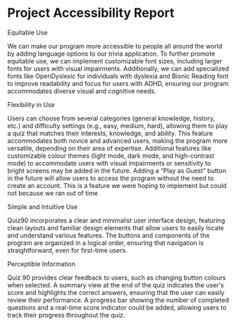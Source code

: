 # Project Accessibility Report

Equitable Use


We can make our program more accessible to people all around the world by adding language options to our trivia application.
To further promote equitable use, we can implement customizable font sizes, including larger fonts for users with visual impairments. Additionally, we can add specialized fonts like OpenDyslexic for individuals with dyslexia and Bionic Reading font to improve readability and focus for users with ADHD, ensuring our program accommodates diverse visual and cognitive needs.




Flexibility in Use


Users can choose from several categories (general knowledge, history, etc.) and difficulty settings (e.g., easy, medium, hard), allowing them to play a quiz that matches their interests, knowledge, and ability. This feature accommodates both novice and advanced users, making the program more versatile, depending on their area of expertise.
Additional features like customizable colour themes (light mode, dark mode, and high-contrast mode) to accommodate users with visual impairments or sensitivity to bright screens may be added in the future.
Adding a “Play as Guest” button in the future will allow users to access the program without the need to create an account. This is a feature we were hoping to implement but could not because we ran out of time




Simple and Intuitive Use


Quiz90 incorporates a clear and minimalist user interface design, featuring clean layouts and familiar design elements that allow users to easily locate and understand various features.
The buttons and components of the program are organized in a logical order, ensuring that navigation is straightforward, even for first-time users.




Perceptible Information


Quiz 90 provides clear feedback to users, such as changing button colours when selected.
A summary view at the end of the quiz indicates the user's score and highlights the correct answers, ensuring that the user can easily review their performance.
A progress bar showing the number of completed questions and a real-time score indicator could be added, allowing users to track their progress throughout the quiz.
